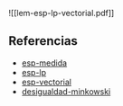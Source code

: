 ![[lem-esp-lp-vectorial.pdf]]

## Referencias
- [esp-medida](./esp-medida.md)
- [esp-lp](./esp-lp.md)
- [esp-vectorial](./esp-vectorial.md)
- [desigualdad-minkowski](./desigualdad-minkowski.md)
